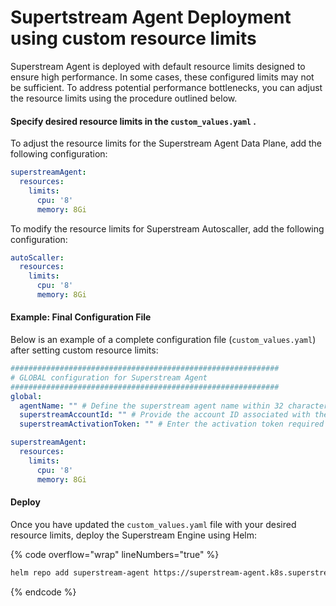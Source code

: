 # Supertstream Agent Deployment using custom resource limits

Superstream Agent is deployed with default resource limits designed to ensure high performance. In some cases, these configured limits may not be sufficient. To address potential performance bottlenecks, you can adjust the resource limits using the procedure outlined below.

#### **Specify desired resource limits in the `custom_values.yaml` .**

To adjust the resource limits for the Superstream Agent Data Plane, add the following configuration:

```yaml
superstreamAgent:  
  resources:
    limits:
      cpu: '8'
      memory: 8Gi
```

To modify the resource limits for Superstream Autoscaller, add the following configuration:

```yaml
autoScaller:  
  resources:
    limits:
      cpu: '8'
      memory: 8Gi
```

#### Example: Final Configuration File

Below is an example of a complete configuration file (`custom_values.yaml`) after setting custom resource limits:

```yaml
############################################################
# GLOBAL configuration for Superstream Agent
############################################################
global:
  agentName: "" # Define the superstream agent name within 32 characters, excluding '.', and using only lowercase letters, numbers, '-', and '_'.
  superstreamAccountId: "" # Provide the account ID associated with the deployment, which could be used for identifying resources or configurations tied to a specific account.
  superstreamActivationToken: "" # Enter the activation token required for services or resources that need an initial token for activation or authentication.

superstreamAgent:  
  resources:
    limits:
      cpu: '8'
      memory: 8Gi
```

#### **Deploy**

Once you have updated the `custom_values.yaml` file with your desired resource limits, deploy the Superstream Engine using Helm:

{% code overflow="wrap" lineNumbers="true" %}
```bash
helm repo add superstream-agent https://superstream-agent.k8s.superstream.ai/ --force-update && helm upgrade --install superstream superstream-agent/superstream-agent -f custom_values.yaml --create-namespace --namespace superstream --wait
```
{% endcode %}
